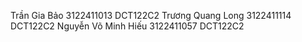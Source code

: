 Trần Gia Bảo 3122411013 DCT122C2
Trương Quang Long 3122411114 DCT122C2
Nguyễn Võ Minh Hiếu 3122411057 DCT122C2

